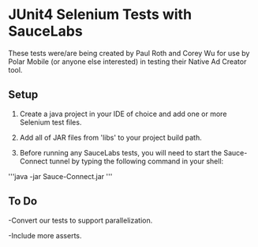 JUnit4 Selenium Tests with SauceLabs
====================================

These tests were/are being created by Paul Roth and Corey Wu for use by Polar Mobile (or anyone else interested) in testing their Native Ad Creator tool.

Setup
-----

1. Create a java project in your IDE of choice and add one or more Selenium test files.

2. Add all of JAR files from 'libs' to your project build path.

3. Before running any SauceLabs tests, you will need to start the Sauce-Connect
tunnel by typing the following command in your shell:

'''java -jar Sauce-Connect.jar <SauceLabs userID>  <SauceLabs access key>'''

To Do
-----

-Convert our tests to support parallelization.

-Include more asserts.


